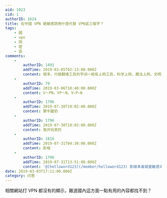 ```yaml
---
aid: 1023
cid: 1
authorID: 1624
title: 在中國 VPN 是敏感詞用什麼代替 VPN這三個字？
tags:
    - 國
    - vpn
    - 詞
    - 麼
    - 這
comments:
    -
        authorID: 1491
        addTime: 2019-03-05T02:13:00.000Z
        content: 很多，代替翻墙工具的字词一般有上网工具，科学上网，魔法上网，文明上网，梯子，维屁恩，酸酸乳（SSR）
    -
        authorID: 79
        addTime: 2019-03-06T10:40:00.000Z
        content: V～PN，VP～N，V~P~N
    -
        authorID: 1796
        addTime: 2019-07-30T19:02:00.000Z
        content: 蒙牛酸奶
    -
        authorID: 1796
        addTime: 2019-07-30T19:03:00.000Z
        content: 我开玩笑的
    -
        authorID: 1816
        addTime: 2019-07-31T04:30:00.000Z
        content: 影梭
    -
        authorID: 1796
        addTime: 2019-07-31T13:51:00.000Z
        content: '@[helloword123](/member/helloword123) 影梭本身就是敏感词'
date: 2019-03-03T17:11:00.000Z
category: 问答
---
```


相關網站打 VPN 都沒有的顯示，難道國內這方面一點有用的內容都找不到？
